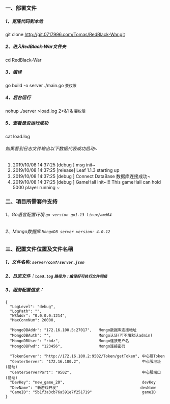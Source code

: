 
### **一、部署文件**
##### 1、克隆代码到本地
git clone http://git.0717996.com/Tomas/RedBlack-War.git

##### 2、进入RedBlack-War文件夹
cd RedBlack-War

##### 3、编译
go build -o server ./main.go  `要权限`

##### 4、后台运行
nohup ./server >load.log 2>&1 &  `要权限`

##### 5、查看是否运行成功
cat load.log

###### 如果看到日志文件输出以下数据代表成功启动~
1. 2019/10/08 14:37:25 [debug  ] msg init~
1. 2019/10/08 14:37:25 [release] Leaf 1.1.3 starting up
1. 2019/10/08 14:37:25 [debug  ] Connect DataBase 数据库连接成功~
1. 2019/10/08 14:37:25 [debug  ] GameHall Init~!!! This gameHall can hold 5000 player running ~


### **二、項目所需套件支持**
###### 1、Go语言配置环境   `go version go1.13 linux/amd64`
###### 2、Mongo数据库     `MongoDB server version: 4.0.12`


### **三、配置文件位置及文件名稱**
##### 1、文件名称: `server/conf/server.json`
##### 2、日志文件：`load.log`  `路径为：编译好可执行文件同级`
##### 3、服务配置信息：
```
{
  "LogLevel": "debug",
  "LogPath": "",
  "WSAddr": "0.0.0.0:1214",     
  "MaxConnNum": 20000,

  "MongoDBAddr": "172.16.100.5:27017",   Mongo数据库连接地址
  "MongoDBAuth": "",                     Mongo认证(可不填默认admin)
  "MongoDBUser": "rbdz",                 Mongo连接用户名
  "MongoDBPwd": "123456",                Mongo连接密码

  "TokenServer": "http://172.16.100.2:9502/Token/getToken", 中心服Token
  "CenterServer": "172.16.100.2",                           中心服地址 (易动)           
  "CenterServerPort": "9502",                               中心服端口 (易动)
  "DevKey": "new_game_20",                                  devKey
  "DevName": "新游戏开发"                                    devName
  "GameID": "5b1f3a3cb76a591e7f251719"                      gameID
}
```

